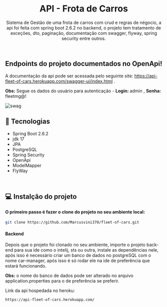<h1 align="center"> API - Frota de Carros </h1>
<p align="center">Sistema de Gestão de uma frota de carros com crud e regras de négocio, a api foi feita com spring boot 2.6.2 no backend,
o projeto tem tratamento de exceções, dto, paginação, documentação com swagger, flyway, spring security entre outros.</p>

<br>

## <h2 align="center">Endpoints do projeto documentados no OpenApi!</h2>

A documentação da api pode ser acessada pelo seguinte site: https://api-fleet-of-cars.herokuapp.com/swagger-ui/index.html .

<strong>Obs:</strong> Segue os dados do usuário para autenticação - <strong>Login: </strong> admin , <strong>Senha: </strong>fleetmg@!


![swag](https://user-images.githubusercontent.com/51136557/185996094-ce069f1b-2299-4ebc-9263-29388feb4ef9.png)



## 🚀 Tecnologias
- Spring Boot 2.6.2
- jdk 17
- JPA
- PostgreSQL
- Spring Security
- OpenApi
- ModelMapper
- FlyWay

<br>

## 💻 Instalção do projeto

#### O primeiro passo é fazer o clone do projeto no seu ambiente local:

```bash
git clone https://github.com/Marcusvini370/fleet-of-cars.git
```

#### Backend

Depois que o projeto foi clonado no seu ambiente, importe o projeto back-end para sua ide como o intelij, sts ou outra, instale as dependências nele, após isso é necessário criar um banco de dados no postgreSQL com o nome car-manager, após isso é só rodar ele na ide de preferência que estará funcionando.

<strong>Obs:</strong> o nome do banco de dados pode ser alterado no arquivo application.properties para o de preferência se preferir.

Link da api hospedada no heroku:

```bash
https://api-fleet-of-cars.herokuapp.com/
```

